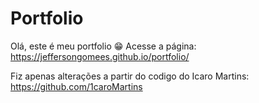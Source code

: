 # Portfolio

Olá, este é meu portfolio 😁
Acesse a página: https://jeffersongomees.github.io/portfolio/


Fiz apenas alterações a partir do codigo do Icaro Martins: https://github.com/1caroMartins
